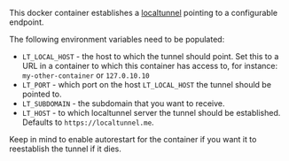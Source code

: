 This docker container establishes a [localtunnel](https://github.com/localtunnel/localtunnel) pointing to a configurable endpoint.

The following environment variables need to be populated:

* `LT_LOCAL_HOST` - the host to which the tunnel should point. Set this to a URL in a container to which this container has access to, for instance: `my-other-container` or `127.0.10.10`
* `LT_PORT` - which port on the host `LT_LOCAL_HOST` the tunnel should be pointed to.
* `LT_SUBDOMAIN` - the subdomain that you want to receive. 
* `LT_HOST` - to which localtunnel server the tunnel should be established. Defaults to `https://localtunnel.me`.

Keep in mind to enable autorestart for the container if you want it to reestablish the tunnel if it dies.
